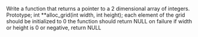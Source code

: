 Write a function that returns a pointer to a 2 dimensional array of integers. Prototype; int **alloc_grid(int width, int height); each element of the grid should be initialized to 0 the function should return NULL on failure if width or height is 0 or negative, return NULL

